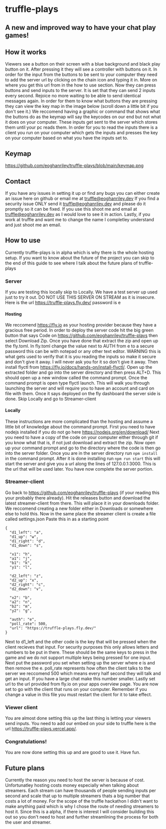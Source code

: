 # truffle-plays

## A new and improved way to have your chat play games!

## How it works

Viewers see a button on their screen with a blue background and black play button on it.
After pressing it they will see a controller with buttons on it.
In order for the input from the buttons to be sent to your computer they need to add the server url by clicking on the chain icon and typing it in.
More on where you get this url from in the how to use section.
Now they can press buttons and send inputs to the server.
It is set that they can send 2 inputs every second.
Rejoice no more waiting to be able to send identical messages again.
In order for them to know what buttons they are pressing they can view the key map in the image below (scroll down a little bit if you don't see it.)
We reccomend having a graphic or command that shows what the buttons do as the keymap will say the keycodes on our end but not what it does on your computer.
These inputs get sent to the server which stores them until your pc reads them.
In order for you to read the inputs there is a client you run on your computer which gets the inputs and presses the key on your computer based on what you have the inputs set to.

## Keymap

https://github.com/eoghanriley/truffle-plays/blob/main/keymap.png

## Contact

If you have any issues in setting it up or find any bugs you can either create an issue here on github or email me at truffle@eoghanriley.dev
If you find a security issue ONLY send it truffle@eoghanriley.dev and please do it promptly so it can be fixed.
If you use this shoot me and email at truffle@eoghanriley.dev as I would love to see it in action.
Lastly, if you work at truffle and want me to change the name I completley understand and just shoot me an email.

## How to use

Currently truffle-plays is in alpha which is why there is the whole hosting setup. If you want to know about the future of the project you can skip to the end of this guide to see where I talk about the future plans of truffle-plays

### Server

If you are testing this locally skip to Locally.
We have a test server up used just to try it out. DO NOT USE THIS SERVER ON STREAM as it is insecure. Here is the url https://truffle-plays.fly.dev/ password is e

#### Hosting

We reccomend https://fly.io as your hosting provider because they have a gracious free period.
In order to deploy the server code hit the big green button that says Code on https://github.com/eoghanriley/truffle-plays then select Download Zip.
Once you have done that extract the zip and open up the fly.toml.
In fly.toml change the value next to AUTH from e to a secure password this can be with notepad or any other text editor.
WARNING this is what gets used to verify that it is you reading the inputs so make it secure and don't give it away.
I will never ask you for it so don't give it away.
Then install flyctl from https://fly.io/docs/hands-on/install-flyctl/.
Open up the extracted folder and go into the server directory and then press ALT+D.
This should open up a new window called the command prompt.
Once the command prompt is open type flyctl launch.
This will walk you through launching the server and will require you to have an account and card on file with them.
Once it says deployed on the fly dashboard the server side is done.
Skip Locally and go to Streamer-client

#### Locally

These instructions are more complicated than the hosting and assume a little bit of knowledge about the command prompt.
First you need to have nodejs installed if you do not go here https://nodejs.org/en/download/
Next you need to have a copy of the code on your computer either through git if you know what that is, if not just download and extract the zip.
Now open up your command prompt and go to the directory where the code is then go into the server folder.
Once you are in the server directory run `npm install` in the command prompt.
After it is done installing run `npm run start` this will start the server and give you a url along the lines of 127.0.0.1:3000.
This is the url that will be used later.
You have now complete the server portion.

### Streamer-client

Go back to https://github.com/eoghanriley/truffle-plays (if your reading this your probably there already).
Hit the releases button and download the latest streamer-client from there.
This will place it in your downloads folder.
We reccomend creating a new folder either in Downloads or somewhere else to hold this.
Now in the same place the streamer client is create a file called settings.json
Paste this in as a starting point

```
{
  "d1_left": "a",
  "d1_up": "w",
  "d1_right": "d",
  "d1_down": "s",

  "x1": "h",
  "a1": "j",
  "b1": "k",
  "y1": "l",

  "d2_left": "z",
  "d2_up": "x",
  "d2_right": "c",
  "d2_down": "v",

  "x2": "b",
  "a2": "n",
  "b2": "m",
  "y2": "g",

  "auth": "e",
  "poll_rate": 500,
  "url": "https://truffle-plays.fly.dev/"
}
```

Next to d1_left and the other code is the key that will be pressed when the client recieves that input.
For security purposes this only allows letters and numbers to be put in there.
These should be the same keys to press in the game and we do not support multiple keys being pressed for one input.
Next put the password you set when setting up the server where e is and then remove the e.
poll_rate represents how often the client talks to the server we reccomend 500 which means every half second they will talk and get an input.
If you have a large chat make this number smaller.
Lastly set url to the url provided from fly.io on your apps overview page.
You are now set to go with the client that runs on your computer.
Remember if you change a value in this file you must restart the client for it to take effect.

### Viewer client

You are almost done setting this up the last thing is letting your viewers send inputs.
You need to add our embed on your side to truffle here is the url https://truffle-plays.vercel.app/.

### Congratulations!

You are now done setting this up and are good to use it.
Have fun.

## Future plans

Currently the reason you need to host the server is because of cost. Unfortunatley hosting costs money especially when talking about streamers. Each stream can have thousands of people sending inputs per second and scale that up to multiple streamers thats a big number that costs a lot of money. For the scope of the truffle hackathon I didn't want to make anything paid which is why I chose the route of needing streamers to host it. Since this is a alpha, if there is interest I will consider building this out so you don't need to host and further streamlining the process for both the user and streamer.
